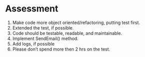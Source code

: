 # Assessment

1)	Make code more object oriented/refactoring, putting test first. 
2)	Extended the test, if possible. 
3)	Code should be testable, readable, and maintainable. 
4)	Implement SendEmail() method.  
5)	Add logs, if possible 
6)	Please don’t spend more then 2 hrs on the test. 
